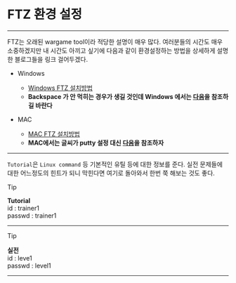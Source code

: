 # FTZ 환경 설정

---
FTZ는 오래된 wargame tool이라 적당한 설명이 매우 많다. 여러분들의 시간도 매우 소중하겠지만 내 시간도 아끼고 싶기에 다음과 같이 환경설정하는 방법을 상세하게 설명한 블로그들을 링크 걸어두겠다.

- Windows
  - [Windows FTZ 설치방법](https://blog.naver.com/is_king/221490460244)
  - **Backspace 가 안 먹히는 경우가 생길 것인데 Windows 에서는 [다음](https://guimong.tistory.com/entry/%ED%95%B4%EC%BB%A4%EC%8A%A4%EC%BF%A8-FTZ-Trainer)을 참조하길 바란다**

- MAC
  - [MAC FTZ 설치방법](https://blog.do9.kr/153)
  - **MAC에서는 글씨가 putty 설정 대신 [다음](https://blog.dork94.com/75)을 참조하자**

---

`Tutorial`은 `Linux command` 등 기본적인 유틸 등에 대한 정보를 준다.
실전 문제들에 대한 어느정도의 힌트가 되니 막힌다면 여기로 돌아와서 한번 쭉 해보는 것도 좋다.

> [!Tip]
> **Tutorial**  
id : trainer1  
passwd : trainer1

---

> [!Tip]
> **실전**  
id : leve1  
passwd : level1

---
